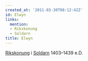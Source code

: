 ```yaml
---
created_at: '2011-03-30T08:12:42Z'
id: Elwyn
links:
  mention:
  - Rikskonung
  - Soldarn
title: Elwyn
---
```


[Rikskonung] i [Soldarn] 1403–1439 e.D.

  [Rikskonung]: Rikskonung
  [Soldarn]: Soldarn